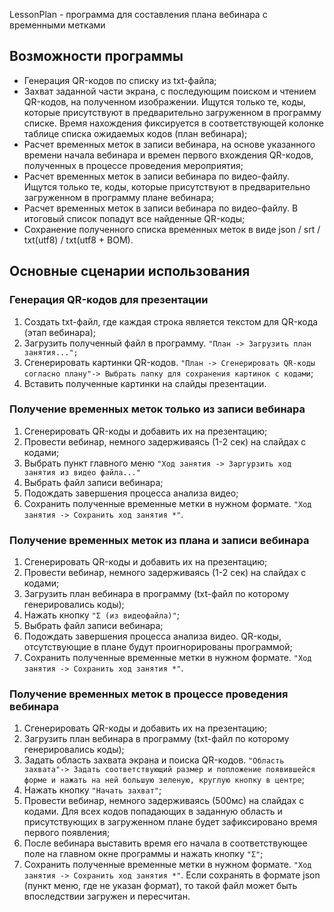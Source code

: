 LessonPlan - программа для составления плана вебинара с временными метками

## Возможности программы

- Генерация QR-кодов по списку из txt-файла;
- Захват заданной части экрана, с последующим поиском и чтением QR-кодов, на полученном изображении. Ищутся только те, коды, которые присутствуют в предварительно загруженном в программу списке. Время нахождения фиксируется в соответствующей колонке таблице списка ожидаемых кодов (план вебинара);
- Расчет временных меток в записи вебинара, на основе указанного времени начала вебинара и времен первого вхождения QR-кодов, полученных в процессе проведения мероприятия;
- Расчет временных меток в записи вебинара по видео-файлу. Ищутся только те, коды, которые присутствуют в предварительно загруженном в программу плане вебинара;
- Расчет временных меток в записи вебинара по видео-файлу. В итоговый список попадут все найденные QR-коды;
- Сохранение полученного списка временных меток в виде json / srt / txt(utf8) / txt(utf8 + BOM).



## Основные сценарии использования

### Генерация QR-кодов для презентации

1. Создать txt-файл, где каждая строка является текстом для QR-кода (этап вебинара);
2. Загрузить полученный файл в программу. `"План -> Загрузить план занятия...";`
3. Сгенерировать картинки QR-кодов. `"План -> Сгенерировать QR-коды согласно плану"-> Выбрать папку для сохранения картинок с кодами`;
4. Вставить полученные картинки на слайды презентации.

### Получение временных меток только из записи вебинара

1. Сгенерировать QR-коды и добавить их на презентацию;
2. Провести вебинар, немного задерживаясь (1-2 сек) на слайдах с кодами;
3. Выбрать пункт главного меню `"Ход занятия -> Заргурзить ход занятия из видео файла..."`
4. Выбрать файл записи вебинара;
5. Подождать завершения процесса анализа видео;
6. Сохранить полученные временные метки в нужном формате. `"Ход занятия -> Сохранить ход занятия *"`. 

### Получение временных меток из плана и записи вебинара

1. Сгенерировать QR-коды и добавить их на презентацию;
2. Провести вебинар, немного задерживаясь (1-2 сек) на слайдах с кодами;
3. Загрузить план вебинара в программу (txt-файл по которому генерировались коды);
4. Нажать кнопку `"Ʃ (из видеофайла)"`;
5. Выбрать файл записи вебинара;
6. Подождать завершения процесса анализа видео. QR-коды, отсутствующие в плане будут проигнорированы программой;
7. Сохранить полученные временные метки в нужном формате. `"Ход занятия -> Сохранить ход занятия *"`. 

### Получение временных меток в процессе проведения вебинара

1. Сгенерировать QR-коды и добавить их на презентацию;
2. Загрузить план вебинара в программу (txt-файл по которому генерировались коды);
3. Задать область захвата экрана и поиска QR-кодов. `"Область захвата"-> Задать соответствующий размер и попложение появившейся форме и нажать на ней большую зеленую, круглую кнопку в центре`;
4. Нажать кнопку `"Начать захват"`;
5. Провести вебинар, немного задерживаясь (500мс) на слайдах с кодами. Для всех кодов попадающих в заданную область и присутствующих в загруженном плане будет зафиксировано время первого появления;
6. После вебинара выставить время его начала в соответствующее поле на главном окне программы и нажать кнопку `"Ʃ"`;
7. Сохранить полученные временные метки в нужном формате. `"Ход занятия -> Сохранить ход занятия *"`. Если сохранять в формате json (пункт меню, где не указан формат), то такой файл может быть впоследствии загружен и пересчитан.